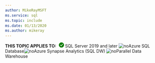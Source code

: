```yaml
---
author: MikeRayMSFT
ms.service: sql
ms.topic: include
ms.date: 01/13/2020
ms.author: mikeray
---
```


<Token>**THIS TOPIC APPLIES TO:**![yes](media/yes.png)SQL Server 2019 and later ![no](media/no.png)Azure SQL Database![no](media/no.png)Azure Synapse Analytics (SQL DW) ![no](media/no.png)Parallel Data Warehouse </Token>

